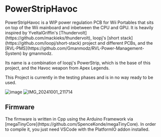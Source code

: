 <h1>PowerStripHavoc</h1>
PowerStripHavoc is a WIP power regulation PCB for Wii Portables that sits on top of the Wii mainboard and inbetween the CPU and GPU. It is heavily inspired by YveltalGriffin's [Thundervolt](https://github.com/mackieks/thundervolt), loopj's [short stack](https://github.com/loopj/short-stack) project and different PCBs, and the [RVL-PMS](https://github.com/Gmanmodz/RVL-Power-Management-System) by gmanmodz. 

Its name is a combination of loopj's PowerStrip, which is the base of this project, and the Havoc weapon from Apex Legends. 

This Project is currently in the testing phases and is in no way ready to be used.

![image](https://github.com/user-attachments/assets/5ffd0514-ad9d-432e-9c1d-5e327e7fbb57)
![IMG_20241001_211714](https://github.com/user-attachments/assets/d214b4a5-bd3e-4b6e-8623-34579570439f)

<h2>Firmware</h2>
The firmware is written in Cpp using the Arduino Framework via [megaTinyCore](https://github.com/SpenceKonde/megaTinyCore).
In order to compile it, you just need VSCode with the PlatformIO addon installed.
